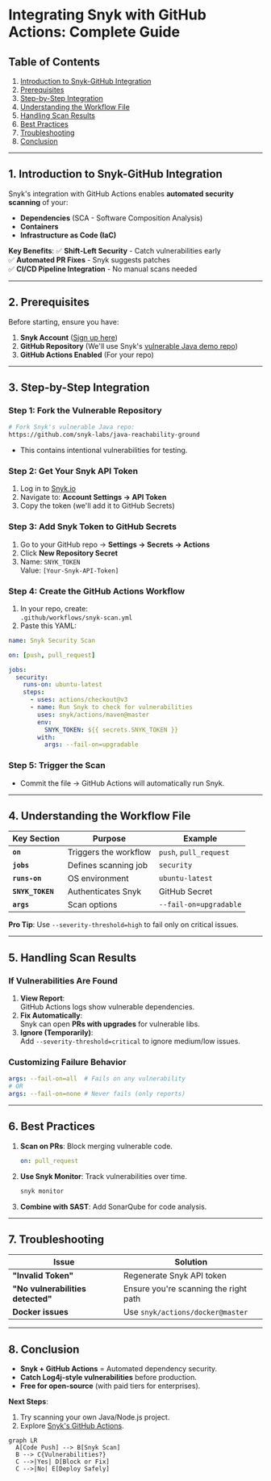 # **Integrating Snyk with GitHub Actions: Complete Guide**

## **Table of Contents**
1. [Introduction to Snyk-GitHub Integration](#introduction)
2. [Prerequisites](#prerequisites)
3. [Step-by-Step Integration](#integration-steps)
4. [Understanding the Workflow File](#workflow-explanation)
5. [Handling Scan Results](#handling-results)
6. [Best Practices](#best-practices)
7. [Troubleshooting](#troubleshooting)
8. [Conclusion](#conclusion)

---

## **1. Introduction to Snyk-GitHub Integration** <a name="introduction"></a>
Snyk's integration with GitHub Actions enables **automated security scanning** of your:
- **Dependencies** (SCA - Software Composition Analysis)
- **Containers**
- **Infrastructure as Code (IaC)**

**Key Benefits**:
✅ **Shift-Left Security** - Catch vulnerabilities early  
✅ **Automated PR Fixes** - Snyk suggests patches  
✅ **CI/CD Pipeline Integration** - No manual scans needed  

---

## **2. Prerequisites** <a name="prerequisites"></a>
Before starting, ensure you have:
1. **Snyk Account** ([Sign up here](https://snyk.io))
2. **GitHub Repository** (We'll use Snyk's [vulnerable Java demo repo](https://github.com/snyk-labs/java-reachability-ground))
3. **GitHub Actions Enabled** (For your repo)

---

## **3. Step-by-Step Integration** <a name="integration-steps"></a>

### **Step 1: Fork the Vulnerable Repository**
```bash
# Fork Snyk's vulnerable Java repo:
https://github.com/snyk-labs/java-reachability-ground
```
- This contains intentional vulnerabilities for testing.

### **Step 2: Get Your Snyk API Token**
1. Log in to [Snyk.io](https://snyk.io)
2. Navigate to: **Account Settings → API Token**
3. Copy the token (we'll add it to GitHub Secrets)

### **Step 3: Add Snyk Token to GitHub Secrets**
1. Go to your GitHub repo → **Settings → Secrets → Actions**
2. Click **New Repository Secret**
3. Name: `SNYK_TOKEN`  
   Value: `[Your-Snyk-API-Token]`

### **Step 4: Create the GitHub Actions Workflow**
1. In your repo, create:  
   `.github/workflows/snyk-scan.yml`
2. Paste this YAML:

```yaml
name: Snyk Security Scan

on: [push, pull_request]

jobs:
  security:
    runs-on: ubuntu-latest
    steps:
      - uses: actions/checkout@v3
      - name: Run Snyk to check for vulnerabilities
        uses: snyk/actions/maven@master
        env:
          SNYK_TOKEN: ${{ secrets.SNYK_TOKEN }}
        with:
          args: --fail-on=upgradable
```

### **Step 5: Trigger the Scan**
- Commit the file → GitHub Actions will automatically run Snyk.

---

## **4. Understanding the Workflow File** <a name="workflow-explanation"></a>

| Key Section | Purpose | Example |
|-------------|---------|---------|
| **`on`** | Triggers the workflow | `push`, `pull_request` |
| **`jobs`** | Defines scanning job | `security` |
| **`runs-on`** | OS environment | `ubuntu-latest` |
| **`SNYK_TOKEN`** | Authenticates Snyk | GitHub Secret |
| **`args`** | Scan options | `--fail-on=upgradable` |

**Pro Tip**: Use `--severity-threshold=high` to fail only on critical issues.

---

## **5. Handling Scan Results** <a name="handling-results"></a>

### **If Vulnerabilities Are Found**
1. **View Report**:  
   GitHub Actions logs show vulnerable dependencies.
2. **Fix Automatically**:  
   Snyk can open **PRs with upgrades** for vulnerable libs.
3. **Ignore (Temporarily)**:  
   Add `--severity-threshold=critical` to ignore medium/low issues.

### **Customizing Failure Behavior**
```yaml
args: --fail-on=all  # Fails on any vulnerability
# OR
args: --fail-on=none # Never fails (only reports)
```

---

## **6. Best Practices** <a name="best-practices"></a>
1. **Scan on PRs**: Block merging vulnerable code.  
   ```yaml
   on: pull_request
   ```
2. **Use Snyk Monitor**: Track vulnerabilities over time.  
   ```bash
   snyk monitor
   ```
3. **Combine with SAST**: Add SonarQube for code analysis.  

---

## **7. Troubleshooting** <a name="troubleshooting"></a>

| Issue | Solution |
|-------|----------|
| **"Invalid Token"** | Regenerate Snyk API token |
| **"No vulnerabilities detected"** | Ensure you're scanning the right path |
| **Docker issues** | Use `snyk/actions/docker@master` |

---

## **8. Conclusion** <a name="conclusion"></a>
- **Snyk + GitHub Actions** = Automated dependency security.  
- **Catch Log4j-style vulnerabilities** before production.  
- **Free for open-source** (with paid tiers for enterprises).  

**Next Steps**:  
1. Try scanning your own Java/Node.js project.  
2. Explore [Snyk's GitHub Actions](https://github.com/snyk/actions).  

```mermaid
graph LR
  A[Code Push] --> B[Snyk Scan]
  B --> C{Vulnerabilities?}
  C -->|Yes| D[Block or Fix]
  C -->|No| E[Deploy Safely]
```

